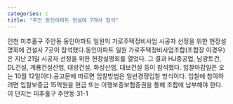 ```yaml
---
categories: c
title: "주안 동인아파트 현설에 7개사 참석"
---
```

인천 미추홀구 주안동 동인아파트 일원의 가로주택정비사업 시공자 선정을 위한 현장설명회에 건설사 7곳이 참석했다.동인아파트 일원 가로주택정비사업조합(조합장 이경우)은 지난 21일 시공자 선정을 위한 현장설명회를 열었다. 그 결과 HJ중공업, 남광토건, DL건설, 계룡건설산업, 대방건설, 화성산업, 대보건설 등이 참석했다. 입찰마감일은 오는 10월 12일이다.공고문에 따르면 입찰방법은 일반경쟁입찰 방식이다. 입찰에 참여하려면 입찰보증금 15억원을 현금 또는 이행보증보험증권을 통해 조합에 납부해야 한다.이 단지는 미추홀구 주안동 31-1